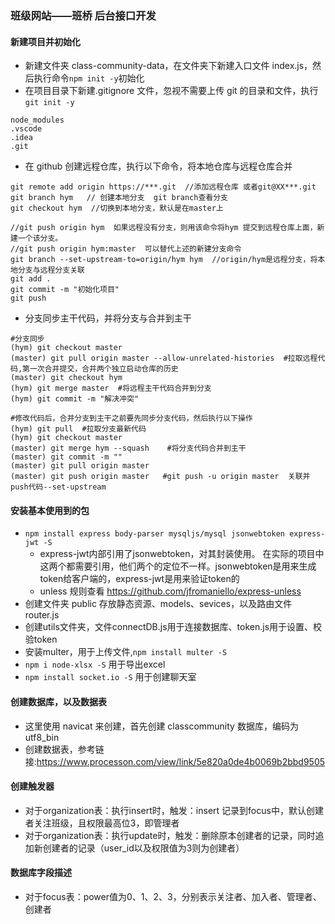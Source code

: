 ### 班级网站——班桥 后台接口开发

#### 新建项目并初始化

- 新建文件夹 class-community-data，在文件夹下新建入口文件 index.js，然后执行命令`npm init -y`初始化
- 在项目目录下新建.gitignore 文件，忽视不需要上传 git 的目录和文件，执行`git init -y`

```
node_modules
.vscode
.idea
.git
```

- 在 github 创建远程仓库，执行以下命令，将本地仓库与远程仓库合并

```
git remote add origin https://***.git  //添加远程仓库 或者git@XX***.git
git branch hym   // 创建本地分支  git branch查看分支
git checkout hym  //切换到本地分支，默认是在master上

//git push origin hym  如果远程没有分支，则用该命令将hym 提交到远程仓库上面，新建一个该分支。
//git push origin hym:master  可以替代上述的新建分支命令
git branch --set-upstream-to=origin/hym hym  //origin/hym是远程分支，将本地分支与远程分支关联
git add .
git commit -m "初始化项目"
git push
```

- 分支同步主干代码，并将分支与合并到主干

```
#分支同步
(hym) git checkout master
(master) git pull origin master --allow-unrelated-histories  #拉取远程代码,第一次合并提交，合并两个独立启动仓库的历史
(master) git checkout hym
(hym) git merge master  #将远程主干代码合并到分支
(hym) git commit -m "解决冲突"

#修改代码后，合并分支到主干之前要先同步分支代码，然后执行以下操作
(hym) git pull  #拉取分支最新代码
(hym) git checkout master
(master) git merge hym --squash    #将分支代码合并到主干
(master) git commit -m ""
(master) git pull origin master
(master) git push origin master   #git push -u origin master  关联并push代码--set-upstream
```

#### 安装基本使用到的包

- `npm install express body-parser mysqljs/mysql jsonwebtoken express-jwt -S`
  + express-jwt内部引用了jsonwebtoken，对其封装使用。 在实际的项目中这两个都需要引用，他们两个的定位不一样。jsonwebtoken是用来生成token给客户端的，express-jwt是用来验证token的
  + unless 规则查看 https://github.com/jfromaniello/express-unless
- 创建文件夹 public 存放静态资源、models、sevices，以及路由文件 router.js
- 创建utils文件夹，文件connectDB.js用于连接数据库、token.js用于设置、校验token
- 安装multer，用于上传文件,`npm install multer -S`
- `npm i node-xlsx -S` 用于导出excel
- `npm install socket.io -S` 用于创建聊天室

#### 创建数据库，以及数据表

- 这里使用 navicat 来创建，首先创建 classcommunity 数据库，编码为 utf8_bin
- 创建数据表，参考链接:https://www.processon.com/view/link/5e820a0de4b0069b2bbd9505

#### 创建触发器
- 对于organization表：执行insert时，触发：insert 记录到focus中，默认创建者关注班级，且权限最高位3，即管理者
- 对于organization表：执行update时，触发：删除原本创建者的记录，同时追加新创建者的记录（user_id以及权限值为3则为创建者）

#### 数据库字段描述
- 对于focus表：power值为0、1、2、3，分别表示关注者、加入者、管理者、创建者